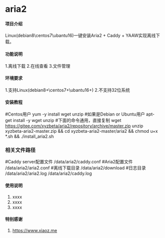 # aria2

#### 项目介绍
Linux(debian8\centos7\ubantu16)一键安装Aria2 + Caddy + YAAW实现离线下载。

#### 功能说明
1.离线下载
2.在线查看
3.文件管理

#### 环境要求
1.支持Linux(debian8+\centos7+\ubantu16+)
2.不支持32位系统


#### 安装教程

#Centos用户
yum -y install wget unzip
#如果是Debian or Ubuntu用户
apt-get install -y wget unzip
#下面的命令通用，直接复制
wget https://gitee.com/xyzbeta/aria2/repository/archive/master.zip
unzip xyzbeta-aria2-master.zip && cd xyzbeta-aria2-master/aria2 && chmod u+x *.sh && ./install_aria2.sh

### 相关文件路径

#Caddy server配置文件
/data/aria2/caddy.conf
#Aria2配置文件
/data/aria2/aria2.conf
#离线下载目录
/data/aria2/download
#日志目录
/data/aria2/aria2.log
/data/aria2/caddy.log

#### 使用说明

1. xxxx
2. xxxx
3. xxxx

#### 特别感谢

1. https://www.xiaoz.me

